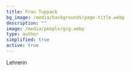 ```yaml
---
title: Frau Tuppack
bg_image: /media/backgrounds/page-title.webp
description: ""
image: /media/people/gcg.webp
type: author
simplified: true
active: true
---
```

Lehrerin
